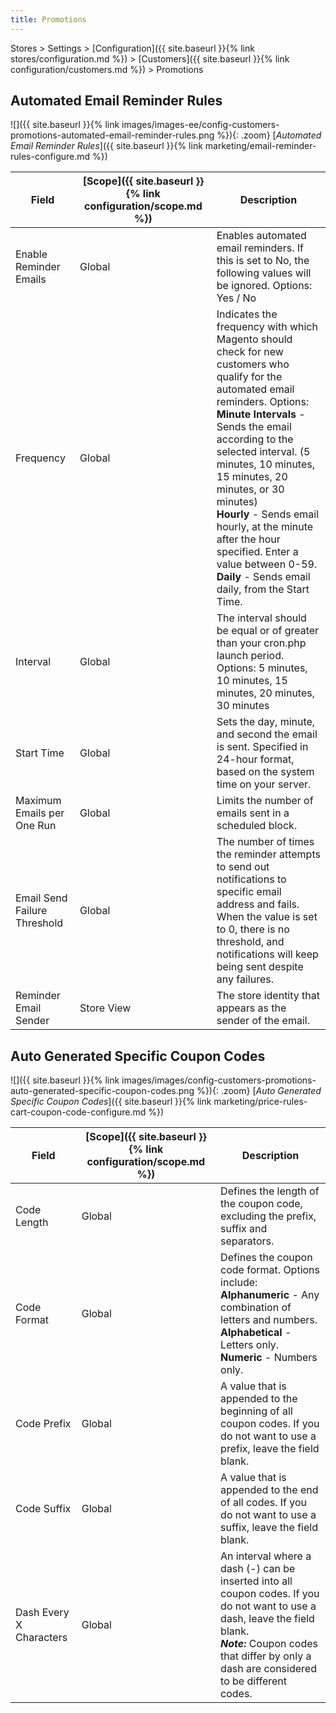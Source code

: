 ```yaml
---
title: Promotions
---
```


Stores > Settings > [Configuration]({{ site.baseurl }}{% link stores/configuration.md %}) > [Customers]({{ site.baseurl }}{% link configuration/customers.md %}) > Promotions

<!--{% if "Default.EE-B2B" contains site.edition %}-->
## Automated Email Reminder Rules

![]({{ site.baseurl }}{% link images/images-ee/config-customers-promotions-automated-email-reminder-rules.png %}){: .zoom}
[_Automated Email Reminder Rules_]({{ site.baseurl }}{% link marketing/email-reminder-rules-configure.md %})

|Field|[Scope]({{ site.baseurl }}{% link configuration/scope.md %})|Description|
|--- |--- |--- |
|Enable Reminder Emails|Global|Enables automated email reminders. If this is set to No, the following values will be ignored. Options: Yes / No|
|Frequency|Global|Indicates the frequency with which Magento should check for new customers who qualify for the automated email reminders. Options: <br/>**Minute Intervals** - Sends the email according to the selected interval. (5 minutes, 10 minutes, 15 minutes, 20 minutes, or 30 minutes) <br/>**Hourly** - Sends email hourly, at the minute after the hour specified. Enter a value between 0-59. <br/>**Daily** - Sends email daily, from the Start Time.|
|Interval|Global|The interval should be equal or of greater than your cron.php launch period. Options: 5 minutes, 10 minutes, 15 minutes, 20 minutes, 30 minutes|
|Start Time|Global|Sets the day, minute, and second the email is sent. Specified in 24-hour format, based on the system time on your server.|
|Maximum Emails per One Run|Global|Limits the number of emails sent in a scheduled block.|
|Email Send Failure Threshold|Global|The number of times the reminder attempts to send out notifications to specific email address and fails. When the value is set to 0, there is no threshold, and notifications will keep being sent despite any failures.|
|Reminder Email Sender|Store View|The store identity that appears as the sender of the email.|

<!--{% endif %}-->
## Auto Generated Specific Coupon Codes

![]({{ site.baseurl }}{% link images/images/config-customers-promotions-auto-generated-specific-coupon-codes.png %}){: .zoom}
[_Auto Generated Specific Coupon Codes_]({{ site.baseurl }}{% link marketing/price-rules-cart-coupon-code-configure.md %})

|Field|[Scope]({{ site.baseurl }}{% link configuration/scope.md %})|Description|
|--- |--- |--- |
|Code Length|Global|Defines the length of the coupon code, excluding the prefix, suffix and separators.|
|Code Format|Global|Defines the coupon code format. Options include: <br/>**Alphanumeric** - Any combination of letters and numbers. <br/>**Alphabetical** - Letters only. <br/>**Numeric** - Numbers only.|
|Code Prefix|Global|A value that is appended to the beginning of all  coupon codes. If you do not want to use a prefix, leave the field blank.|
|Code Suffix|Global|A value that is appended to the end of all codes. If you do not want to use a suffix, leave the field blank.|
|Dash Every X Characters|Global|An interval where a dash (-) can be inserted into all coupon codes. If you do not want to use a dash, leave the field blank. <br/>_**Note:**_ Coupon  codes that differ by only a dash are considered to be different codes.|

